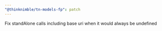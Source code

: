 ```yaml
---
"@thinknimble/tn-models-fp": patch
---
```


Fix standAlone calls including base uri when it would always be undefined
